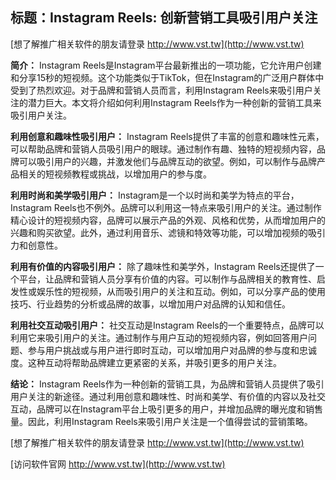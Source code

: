 ## **标题：Instagram Reels: 创新营销工具吸引用户关注**

[想了解推广相关软件的朋友请登录 http://www.vst.tw](http://www.vst.tw)

**简介：**
Instagram Reels是Instagram平台最新推出的一项功能，它允许用户创建和分享15秒的短视频。这个功能类似于TikTok，但在Instagram的广泛用户群体中受到了热烈欢迎。对于品牌和营销人员而言，利用Instagram Reels来吸引用户关注的潜力巨大。本文将介绍如何利用Instagram Reels作为一种创新的营销工具来吸引用户关注。

**利用创意和趣味性吸引用户：**
Instagram Reels提供了丰富的创意和趣味性元素，可以帮助品牌和营销人员吸引用户的眼球。通过制作有趣、独特的短视频内容，品牌可以吸引用户的兴趣，并激发他们与品牌互动的欲望。例如，可以制作与品牌产品相关的短视频教程或挑战，以增加用户的参与度。

**利用时尚和美学吸引用户：**
Instagram是一个以时尚和美学为特点的平台，Instagram Reels也不例外。品牌可以利用这一特点来吸引用户的关注。通过制作精心设计的短视频内容，品牌可以展示产品的外观、风格和优势，从而增加用户的兴趣和购买欲望。此外，通过利用音乐、滤镜和特效等功能，可以增加视频的吸引力和创意性。

**利用有价值的内容吸引用户：**
除了趣味性和美学外，Instagram Reels还提供了一个平台，让品牌和营销人员分享有价值的内容。可以制作与品牌相关的教育性、启发性或娱乐性的短视频，从而吸引用户的关注和互动。例如，可以分享产品的使用技巧、行业趋势的分析或品牌的故事，以增加用户对品牌的认知和信任。

**利用社交互动吸引用户：**
社交互动是Instagram Reels的一个重要特点，品牌可以利用它来吸引用户的关注。通过制作与用户互动的短视频内容，例如回答用户问题、参与用户挑战或与用户进行即时互动，可以增加用户对品牌的参与度和忠诚度。这种互动将帮助品牌建立更紧密的关系，并吸引更多的用户关注。

**结论：**
Instagram Reels作为一种创新的营销工具，为品牌和营销人员提供了吸引用户关注的新途径。通过利用创意和趣味性、时尚和美学、有价值的内容以及社交互动，品牌可以在Instagram平台上吸引更多的用户，并增加品牌的曝光度和销售量。因此，利用Instagram Reels来吸引用户关注是一个值得尝试的营销策略。

[想了解推广相关软件的朋友请登录 http://www.vst.tw](http://www.vst.tw)


[访问软件官网 http://www.vst.tw](http://www.vst.tw)

